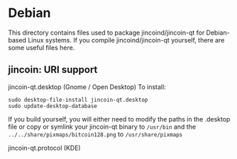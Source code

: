
Debian
====================
This directory contains files used to package jincoind/jincoin-qt
for Debian-based Linux systems. If you compile jincoind/jincoin-qt yourself, there are some useful files here.

## jincoin: URI support ##


jincoin-qt.desktop  (Gnome / Open Desktop)
To install:

	sudo desktop-file-install jincoin-qt.desktop
	sudo update-desktop-database

If you build yourself, you will either need to modify the paths in
the .desktop file or copy or symlink your jincoin-qt binary to `/usr/bin`
and the `../../share/pixmaps/bitcoin128.png` to `/usr/share/pixmaps`

jincoin-qt.protocol (KDE)

